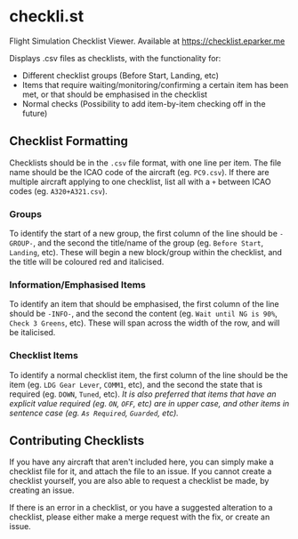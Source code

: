 # checkli.st
Flight Simulation Checklist Viewer. Available at https://checklist.eparker.me

Displays .csv files as checklists, with the functionality for:
- Different checklist groups (Before Start, Landing, etc)
- Items that require waiting/monitoring/confirming a certain item has been met, or that should be emphasised in the checklist
- Normal checks (Possibility to add item-by-item checking off in the future)

## Checklist Formatting
Checklists should be in the `.csv` file format, with one line per item. The file name should be the ICAO code of the aircraft (eg. `PC9.csv`). If there are multiple aircraft applying to one checklist, list all with a `+` between ICAO codes (eg. `A320+A321.csv`).

### Groups
To identify the start of a new group, the first column of the line should be `-GROUP-`, and the second the title/name of the group (eg. `Before Start`, `Landing`, etc). These will begin a new block/group within the checklist, and the title will be coloured red and italicised.

### Information/Emphasised Items
To identify an item that should be emphasised, the first column of the line should be `-INFO-`, and the second the content (eg. `Wait until NG is 90%`, `Check 3 Greens`, etc). These will span across the width of the row, and will be italicised.

### Checklist Items
To identify a normal checklist item, the first column of the line should be the item (eg. `LDG Gear Lever`, `COMM1`, etc), and the second the state that is required (eg. `DOWN`, `Tuned`, etc).
*It is also preferred that items that have an explicit value required (eg. `ON`, `OFF`, etc) are in upper case, and other items in sentence case (eg. `As Required`, `Guarded`, etc).*

## Contributing Checklists
If you have any aircraft that aren't included here, you can simply make a checklist file for it, and attach the file to an issue. If you cannot create a checklist yourself, you are also able to request a checklist be made, by creating an issue.

If there is an error in a checklist, or you have a suggested alteration to a checklist, please either make a merge request with the fix, or create an issue.